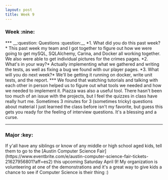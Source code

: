 ```yaml
---
layout: post
title: Week 9
---
```

<h3>Week :nine: </h3>
***  
__:question: Questions :question:__  
*1. What did you do this past week?*  
   This past week my team and I got together to figure out how we were going to get mySQL, SQLAlchemy, Carina, and Docker all working together. We also were able to get individual pictures for the crimes pages.   
*2. What's in your way?*  
   Actually implementing what we gathered and writing the tests, as well as fixing a bug we found with our player pages.   
*3. What will you do next week?*  
   We'll be getting it running on docker, write unit tests, and the report.   
***  
   We found that watching tutorials and talking with each other in person helped us to figure out what tools we needed and how we needed to implement it. Piazza was also a useful tool.
   There hasn't been too much of an issue with the projects, but I feel the quizzes in class have really hurt me. Sometimes 3 minutes for 3 (sometimes tricky) questions about material I just learned the class before isn't my favorite, but guess this gets you ready for the feeling of interview questions. It's a blessing and a curse.
  
***  
<h3> Major :key: </h3>  
If y'all have any siblings or know of any middle or high school aged kids, tell them to go to the [Austin Computer Science Fair](https://www.eventbrite.com/e/austin-computer-science-fair-tickets-21627956801?aff=es2) this upcoming Saturday April 9! My organization is volunteering at one of the demonstrations and it's a great way to give kids a chance to see if Computer Science is their thing :)    
